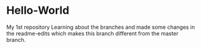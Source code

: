 # Hello-World
My 1st repository
Learning about the branches and made some changes in the readme-edits 
which makes this branch different from the master branch.
